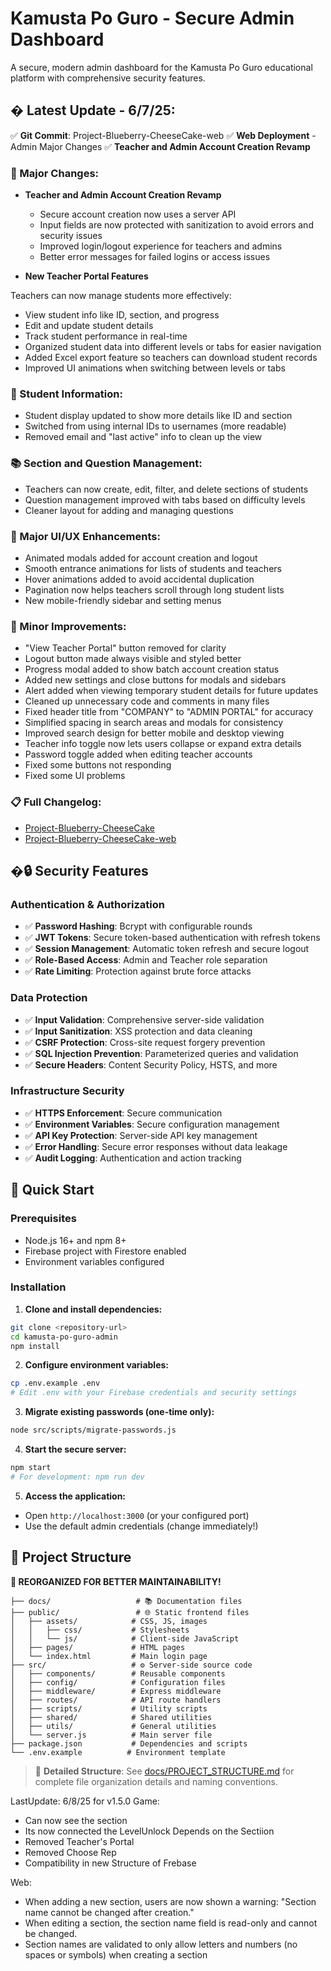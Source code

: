 # Kamusta Po Guro - Secure Admin Dashboard

A secure, modern admin dashboard for the Kamusta Po Guro educational platform with comprehensive security features.

## � Latest Update - 6/7/25:
✅ **Git Commit**: Project-Blueberry-CheeseCake-web
✅ **Web Deployment** - Admin Major Changes
✅ **Teacher and Admin Account Creation Revamp**

### 🚀 Major Changes:
- **Teacher and Admin Account Creation Revamp**
  - Secure account creation now uses a server API
  - Input fields are now protected with sanitization to avoid errors and security issues
  - Improved login/logout experience for teachers and admins
  - Better error messages for failed logins or access issues

- **New Teacher Portal Features**

Teachers can now manage students more effectively:
- View student info like ID, section, and progress
- Edit and update student details
- Track student performance in real-time
- Organized student data into different levels or tabs for easier navigation
- Added Excel export feature so teachers can download student records
- Improved UI animations when switching between levels or tabs

### 👥 Student Information:
- Student display updated to show more details like ID and section
- Switched from using internal IDs to usernames (more readable)
- Removed email and "last active" info to clean up the view

### 📚 Section and Question Management:
- Teachers can now create, edit, filter, and delete sections of students
- Question management improved with tabs based on difficulty levels
- Cleaner layout for adding and managing questions

### 🎨 Major UI/UX Enhancements:
- Animated modals added for account creation and logout
- Smooth entrance animations for lists of students and teachers
- Hover animations added to avoid accidental duplication
- Pagination now helps teachers scroll through long student lists
- New mobile-friendly sidebar and setting menus

### 🔧 Minor Improvements:
- "View Teacher Portal" button removed for clarity
- Logout button made always visible and styled better
- Progress modal added to show batch account creation status
- Added new settings and close buttons for modals and sidebars
- Alert added when viewing temporary student details for future updates
- Cleaned up unnecessary code and comments in many files
- Fixed header title from "COMPANY" to "ADMIN PORTAL" for accuracy
- Simplified spacing in search areas and modals for consistency
- Improved search design for better mobile and desktop viewing
- Teacher info toggle now lets users collapse or expand extra details
- Password toggle added when editing teacher accounts
- Fixed some buttons not responding
- Fixed some UI problems

### 📋 Full Changelog:
- [Project-Blueberry-CheeseCake](https://github.com/UncleJohnKun/Project-Blueberry-CheeseCake/commits/main/)
- [Project-Blueberry-CheeseCake-web](https://github.com/UncleJohnKun/Project-Blueberry-CheeseCake-web/commits/main/)

## �🔒 Security Features

### Authentication & Authorization
- ✅ **Password Hashing**: Bcrypt with configurable rounds
- ✅ **JWT Tokens**: Secure token-based authentication with refresh tokens
- ✅ **Session Management**: Automatic token refresh and secure logout
- ✅ **Role-Based Access**: Admin and Teacher role separation
- ✅ **Rate Limiting**: Protection against brute force attacks

### Data Protection
- ✅ **Input Validation**: Comprehensive server-side validation
- ✅ **Input Sanitization**: XSS protection and data cleaning
- ✅ **CSRF Protection**: Cross-site request forgery prevention
- ✅ **SQL Injection Prevention**: Parameterized queries and validation
- ✅ **Secure Headers**: Content Security Policy, HSTS, and more

### Infrastructure Security
- ✅ **HTTPS Enforcement**: Secure communication
- ✅ **Environment Variables**: Secure configuration management
- ✅ **API Key Protection**: Server-side API key management
- ✅ **Error Handling**: Secure error responses without data leakage
- ✅ **Audit Logging**: Authentication and action tracking

## 🚀 Quick Start

### Prerequisites
- Node.js 16+ and npm 8+
- Firebase project with Firestore enabled
- Environment variables configured

### Installation

1. **Clone and install dependencies:**
```bash
git clone <repository-url>
cd kamusta-po-guro-admin
npm install
```

2. **Configure environment variables:**
```bash
cp .env.example .env
# Edit .env with your Firebase credentials and security settings
```

3. **Migrate existing passwords (one-time only):**
```bash
node src/scripts/migrate-passwords.js
```

4. **Start the secure server:**
```bash
npm start
# For development: npm run dev
```

5. **Access the application:**
- Open `http://localhost:3000` (or your configured port)
- Use the default admin credentials (change immediately!)

## 📁 Project Structure

**🎉 REORGANIZED FOR BETTER MAINTAINABILITY!**

```
├── docs/                   # 📚 Documentation files
├── public/                 # 🌐 Static frontend files
│   ├── assets/            # CSS, JS, images
│   │   ├── css/           # Stylesheets
│   │   └── js/            # Client-side JavaScript
│   ├── pages/             # HTML pages
│   └── index.html         # Main login page
├── src/                   # ⚙️ Server-side source code
│   ├── components/        # Reusable components
│   ├── config/            # Configuration files
│   ├── middleware/        # Express middleware
│   ├── routes/            # API route handlers
│   ├── scripts/           # Utility scripts
│   ├── shared/            # Shared utilities
│   ├── utils/             # General utilities
│   └── server.js          # Main server file
├── package.json           # Dependencies and scripts
└── .env.example          # Environment template
```

> 📖 **Detailed Structure**: See [docs/PROJECT_STRUCTURE.md](docs/PROJECT_STRUCTURE.md) for complete file organization details and naming conventions.





LastUpdate: 6/8/25 for v1.5.0
Game:
- Can now see the section
- Its now connected the LevelUnlock Depends on the Sectiion
- Removed Teacher's Portal
- Removed Choose Rep
- Compatibility in new Structure of Frebase

Web: 
- When adding a new section, users are now shown a warning: "Section name cannot be changed after creation."
- When editing a section, the section name field is read-only and cannot be changed.
- Section names are validated to only allow letters and numbers (no spaces or symbols) when creating a section